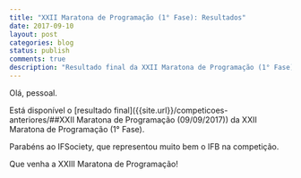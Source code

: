 ```yaml
---
title: "XXII Maratona de Programação (1° Fase): Resultados"
date: 2017-09-10
layout: post
categories: blog
status: publish
comments: true
description: "Resultado final da XXII Maratona de Programação (1° Fase)"
---
```



Olá, pessoal.

Está disponível o [resultado final]({{site.url}}/competicoes-anteriores/##XXII Maratona de Programação (09/09/2017)) da XXII Maratona de Programação (1° Fase).

Parabéns ao IFSociety, que representou muito bem o IFB na competição.

Que venha a XXIII Maratona de Programação!
